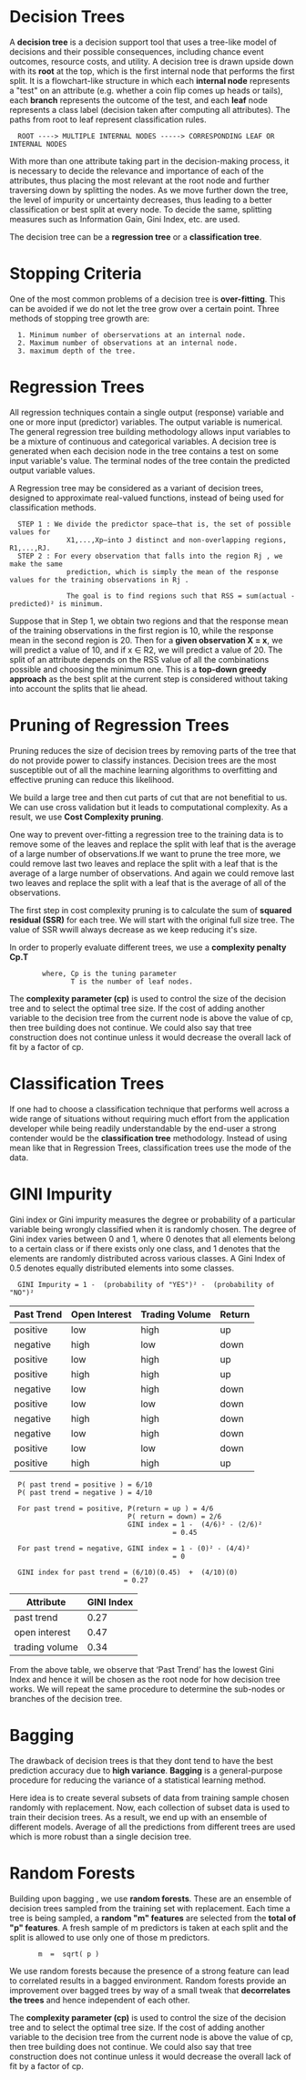 # Decision Trees

A **decision tree** is a decision support tool that uses a tree-like model of decisions and their possible consequences, including chance event outcomes, resource costs, and utility. A decision tree is drawn upside down with its **root** at the top, which is the first internal node that performs the first split. It is a flowchart-like structure in which each **internal node** represents a "test" on an attribute (e.g. whether a coin flip comes up heads or tails), each **branch** represents the outcome of the test, and each **leaf** node represents a class label (decision taken after computing all attributes). The paths from root to leaf represent classification rules.

      ROOT ----> MULTIPLE INTERNAL NODES -----> CORRESPONDING LEAF OR INTERNAL NODES
      
With more than one attribute taking part in the decision-making process, it is necessary to decide the relevance and importance of each of the attributes, thus placing the most relevant at the root node and further traversing down by splitting the nodes. As we move further down the tree, the level of impurity or uncertainty decreases, thus leading to a better classification or best split at every node. To decide the same, splitting measures such as Information Gain, Gini Index, etc. are used.      
      
The decision tree can be a **regression tree** or a **classification tree**.

# Stopping Criteria

One of the most common problems of a decision tree is **over-fitting**. This can be avoided if we do not let the tree grow over a certain point. Three methods of stopping tree growth are:

      1. Minimum number of oberservations at an internal node.
      2. Maximum number of observations at an internal node.
      3. maximum depth of the tree.
      
# Regression Trees

All regression techniques contain a single output (response) variable and one or more input (predictor) variables. The output variable is numerical. The general regression tree building methodology allows input variables to be a mixture of continuous and categorical variables. A decision tree is generated when each decision node in the tree contains a test on some input variable's value. The terminal nodes of the tree contain the predicted output variable values.

A Regression tree may be considered as a variant of decision trees, designed to approximate real-valued functions, instead of being used for classification methods.

      STEP 1 : We divide the predictor space—that is, the set of possible values for
                  X1,...,Xp—into J distinct and non-overlapping regions, R1,...,RJ.
      STEP 2 : For every observation that falls into the region Rj , we make the same 
                  prediction, which is simply the mean of the response values for the training observations in Rj .
                  
                  The goal is to find regions such that RSS = sum(actual - predicted)² is minimum.

Suppose that in Step 1, we obtain two regions and that the response mean of the training observations in the first region is 10, while the response mean in the second region is 20. Then for a **given observation X = x**, we will predict a value of 10, and if x ∈ R2, we will predict a value of 20. The split of an attribute depends on the RSS value of all the combinations possible and choosing the minimum one. This is a **top-down greedy approach** as the best split at the current step is considered without taking into account the splits that lie ahead.

# Pruning of Regression Trees

Pruning reduces the size of decision trees by removing parts of the tree that do not provide power to classify instances. Decision trees are the most susceptible out of all the machine learning algorithms to overfitting and effective pruning can reduce this likelihood. 

We build a large tree and then cut parts of cut that are not benefitial to us. We can use cross validation but it leads to computational complexity. As a result, we use **Cost Complexity pruning**. 

One way to prevent over-fitting a regression tree to the training data is to remove some of the leaves and replace the split with leaf that is the average of a large number of observations.If we want to prune the tree more, we could remove last two leaves and replace the split with a leaf that is the average of a large number of observations. And again we could remove last two leaves and replace the split with a leaf that is the average of all of the observations.

The first step in cost complexity pruning is to calculate the sum of **squared residual (SSR)** for each tree. We will start with the original full size tree.
The value of SSR wwill always decrease as we keep reducing it's size. 

In order to properly evaluate different trees, we use a **complexity penalty Cp.T**
            
            where, Cp is the tuning parameter
                   T is the number of leaf nodes.
                                    
The **complexity parameter (cp)** is used to control the size of the decision tree and to select the optimal tree size. If the cost of adding another variable to the decision tree from the current node is above the value of cp, then tree building does not continue. We could also say that tree construction does not continue unless it would decrease the overall lack of fit by a factor of cp.

# Classification Trees

If one had to choose a classification technique that performs well across a wide range of situations without requiring much effort from the application developer while being readily understandable by the end-user a strong contender would be the **classification tree** methodology. Instead of using mean like that in Regression Trees, classification trees use the mode of the data.

# GINI Impurity

Gini index or Gini impurity measures the degree or probability of a particular variable being wrongly classified when it is randomly chosen. The degree of Gini index varies between 0 and 1, where 0 denotes that all elements belong to a certain class or if there exists only one class, and 1 denotes that the elements are randomly distributed across various classes. A Gini Index of 0.5 denotes equally distributed elements into some classes.

      GINI Impurity = 1 -  (probability of "YES")² -  (probability of "NO")²
      
| Past Trend | Open Interest | Trading Volume | Return |
|------| -------------|---------------|--------------|
|positive|low|high|up|
|negative|high|low|down|      
|positive|low|high|up| 
|positive|high|high|up| 
|negative|low|high|down| 
|positive|low|low|down| 
|negative|high|high|down| 
|negative|low|high|down| 
|positive|low|low|down| 
|positive|high|high|up|

      P( past trend = positive ) = 6/10
      P( past trend = negative ) = 4/10
      
      For past trend = positive, P(return = up ) = 4/6
                                 P( return = down) = 2/6
                                 GINI index = 1 -  (4/6)² - (2/6)²
                                            = 0.45
                                            
      For past trend = negative, GINI index = 1 - (0)² - (4/4)²
                                            = 0
                                            
      GINI index for past trend = (6/10)(0.45)  +  (4/10)(0)
                                = 0.27
            
| Attribute | GINI Index |
|------| -------------|
|past trend|0.27|
|open interest|0.47|
|trading volume|0.34|

From the above table, we observe that ‘Past Trend’ has the lowest Gini Index and hence it will be chosen as the root node for how decision tree works.
We will repeat the same procedure to determine the sub-nodes or branches of the decision tree.

# Bagging

The drawback of decision trees is that they dont tend to have the best prediction accuracy due to **high variance**.
**Bagging** is a general-purpose procedure for reducing the variance of a statistical learning method.

Here idea is to create several subsets of data from training sample chosen randomly with replacement. Now, each collection of subset data is used to train their decision trees. As a result, we end up with an ensemble of different models. Average of all the predictions from different trees are used which is more robust than a single decision tree.

# Random Forests

Building upon bagging , we use **random forests**. These are an ensemble of decision trees sampled from the training set with replacement.
Each time a tree is being sampled, a **random "m" features** are selected from the **total of "p" features**.
A fresh sample of m predictors is taken at each split and the split is allowed to use only one of those m predictors. 
           
           m  =  sqrt( p )
            
We use random forests because the presence of a strong feature can lead to correlated results in a bagged environment.
Random forests provide an improvement over bagged trees by way of a small tweak that **decorrelates the trees** and 
hence independent of each other.

The **complexity parameter (cp)** is used to control the size of the decision tree and to select the optimal tree size. If the cost of adding another variable to the decision tree from the current node is above the value of cp, then tree building does not continue. We could also say that tree construction does not continue unless it would decrease the overall lack of fit by a factor of cp.
